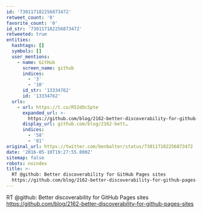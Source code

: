 ```yaml
---
id: '730117182256873472'
retweet_count: '0'
favorite_count: '0'
id_str: '730117182256873472'
retweeted: true
entities:
  hashtags: []
  symbols: []
  user_mentions:
    - name: GitHub
      screen_name: github
      indices:
        - '3'
        - '10'
      id_str: '13334762'
      id: '13334762'
  urls:
    - url: https://t.co/R52dOcSpte
      expanded_url: >-
        https://github.com/blog/2162-better-discoverability-for-github-pages-sites
      display_url: github.com/blog/2162-bett…
      indices:
        - '58'
        - '81'
original_url: https://twitter.com/benbalter/status/730117182256873472
date: '2016-05-10T19:27:55.000Z'
sitemap: false
robots: noindex
title: >-
  RT @github: Better discoverability for GitHub Pages sites
  https://github.com/blog/2162-better-discoverability-for-github-pages-sites
---
```


RT @github: Better discoverability for GitHub Pages sites https://github.com/blog/2162-better-discoverability-for-github-pages-sites